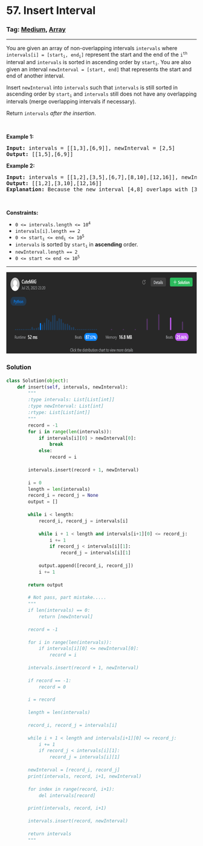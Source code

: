 # 57. Insert Interval
### Tag: [Medium](https://github.com/TheOnlyMiki/LeetCode-For-Fun/tree/main#medium-level), [Array](https://github.com/TheOnlyMiki/LeetCode-For-Fun/tree/main#array)
---

<div class="px-5 pt-4"><div class="flex"></div><div class="_1l1MA" data-track-load="description_content"><p>You are given an array of non-overlapping intervals <code>intervals</code> where <code>intervals[i] = [start<sub>i</sub>, end<sub>i</sub>]</code> represent the start and the end of the <code>i<sup>th</sup></code> interval and <code>intervals</code> is sorted in ascending order by <code>start<sub>i</sub></code>. You are also given an interval <code>newInterval = [start, end]</code> that represents the start and end of another interval.</p>

<p>Insert <code>newInterval</code> into <code>intervals</code> such that <code>intervals</code> is still sorted in ascending order by <code>start<sub>i</sub></code> and <code>intervals</code> still does not have any overlapping intervals (merge overlapping intervals if necessary).</p>

<p>Return <code>intervals</code><em> after the insertion</em>.</p>

<p>&nbsp;</p>
<p><strong class="example">Example 1:</strong></p>

<pre><strong>Input:</strong> intervals = [[1,3],[6,9]], newInterval = [2,5]
<strong>Output:</strong> [[1,5],[6,9]]
</pre>

<p><strong class="example">Example 2:</strong></p>

<pre><strong>Input:</strong> intervals = [[1,2],[3,5],[6,7],[8,10],[12,16]], newInterval = [4,8]
<strong>Output:</strong> [[1,2],[3,10],[12,16]]
<strong>Explanation:</strong> Because the new interval [4,8] overlaps with [3,5],[6,7],[8,10].
</pre>

<p>&nbsp;</p>
<p><strong>Constraints:</strong></p>

<ul>
	<li><code>0 &lt;= intervals.length &lt;= 10<sup>4</sup></code></li>
	<li><code>intervals[i].length == 2</code></li>
	<li><code>0 &lt;= start<sub>i</sub> &lt;= end<sub>i</sub> &lt;= 10<sup>5</sup></code></li>
	<li><code>intervals</code> is sorted by <code>start<sub>i</sub></code> in <strong>ascending</strong> order.</li>
	<li><code>newInterval.length == 2</code></li>
	<li><code>0 &lt;= start &lt;= end &lt;= 10<sup>5</sup></code></li>
</ul>
</div></div>

---
<img src="Submit.png" width="700" height="215" />

### Solution

```python
class Solution(object):
    def insert(self, intervals, newInterval):
        """
        :type intervals: List[List[int]]
        :type newInterval: List[int]
        :rtype: List[List[int]]
        """
        record = -1
        for i in range(len(intervals)):
            if intervals[i][0] > newInterval[0]:
                break
            else:
                record = i

        intervals.insert(record + 1, newInterval)

        i = 0
        length = len(intervals)
        record_i = record_j = None
        output = []

        while i < length:
            record_i, record_j = intervals[i]

            while i + 1 < length and intervals[i+1][0] <= record_j:
                i += 1
                if record_j < intervals[i][1]:
                    record_j = intervals[i][1]

            output.append([record_i, record_j])
            i += 1

        return output

        # Not pass, part mistake.....
        """
        if len(intervals) == 0:
            return [newInterval]

        record = -1

        for i in range(len(intervals)):
            if intervals[i][0] <= newInterval[0]:
                record = i

        intervals.insert(record + 1, newInterval)

        if record == -1:
            record = 0

        i = record

        length = len(intervals)

        record_i, record_j = intervals[i]

        while i + 1 < length and intervals[i+1][0] <= record_j:
            i += 1
            if record_j < intervals[i][1]:
                record_j = intervals[i][1]

        newInterval = [record_i, record_j]
        print(intervals, record, i+1, newInterval)
        
        for index in range(record, i+1):
            del intervals[record] 

        print(intervals, record, i+1)

        intervals.insert(record, newInterval)
        
        return intervals
        """
```
